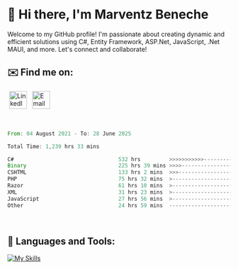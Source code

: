 # 👋 Hi there, I'm Marventz Beneche

Welcome to my GitHub profile! I'm passionate about creating dynamic and efficient solutions using C#, Entity Framework, ASP.Net, JavaScript, .Net MAUI, and more. Let's connect and collaborate!

## ✉️ Find me on:
 <a href="https://linkedin.com/in/benechem" target="_blank" rel="noopener noreferrer"> <img src="https://icons.iconarchive.com/icons/limav/flat-gradient-social/512/Linkedin-icon.png" alt="LinkedIn" height="40" style="vertical-align:top; margin:4px"></a>
 <a href="mailto:info@benechem.co"> <img src="https://icons.iconarchive.com/icons/dtafalonso/android-lollipop/512/Gmail-icon.png" alt="Email" height="40" style="vertical-align:top; margin:4px"></a>
</p>

<br/>
<!--START_SECTION:waka-->

```rust
From: 04 August 2021 - To: 28 June 2025

Total Time: 1,239 hrs 33 mins

C#                                 532 hrs         >>>>>>>>>>>--------------   42.07 %
Binary                             225 hrs 39 mins >>>>---------------------   17.84 %
CSHTML                             133 hrs 2 mins  >>>----------------------   10.52 %
PHP                                75 hrs 32 mins  >------------------------   05.97 %
Razor                              61 hrs 10 mins  >------------------------   04.84 %
XML                                31 hrs 23 mins  >------------------------   02.48 %
JavaScript                         27 hrs 56 mins  >------------------------   02.21 %
Other                              24 hrs 59 mins  -------------------------   01.98 %
```

<!--END_SECTION:waka-->
<br />

## 🧰 Languages and Tools:

[![My Skills](https://skillicons.dev/icons?i=js,html,css,cs,java,php,mysql,dotnet,bootstrap,visualstudio,vscode,androidstudio,azure,xd,wordpress,raspberrypi)](https://skillicons.dev)
<br />

